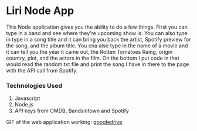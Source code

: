 # Liri Node App

This Node application gives you the ability to do a few things. First you can type in a band and see where they're upcoming show is. You can also type in type in a song title and it can bring you back the artist, Spotify preview for the song, and the album title. You cna also type in the name of a movie and it can tell you the year it came out, the Rotten Tomatoes Raing, origin country, plot, and the actors in the film. On the bottom I put code in that would read the random.txt file and print the song I have in there to the page with the API call from Spotify.

### Technologies Used
1. Javascript
2. Node.js
3. API keys from OMDB, Bandsintown and Spotify


GIF of the web application working:
[googledrive](https://drive.google.com/open?id=1KVDoMrWLgW4gx5v5Y6Mv7FCRmybeY-9z)

